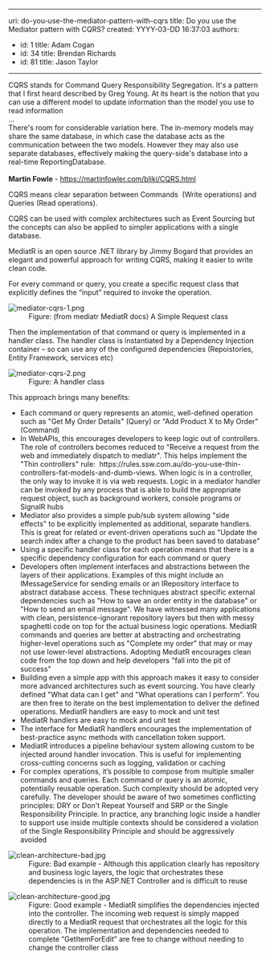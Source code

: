 

---
uri: do-you-use-the-mediator-pattern-with-cqrs
title: Do you use the Mediator pattern with CQRS?
created: YYYY-03-DD 16:37:03
authors:
  - id: 1
    title: Adam Cogan
  - id: 34
    title: Brendan Richards
  - id: 81
    title: Jason Taylor
---




<span class='intro'> <p class="ssw15-rteElement-Reference">CQRS stands for Command Query Responsibility Segregation. It's a pattern that I first heard described by Greg Young. At its heart is the notion that you can use a different model to update information than the model you use to read information<br>…<br>There's room for considerable variation here. The in-memory models may share the same database, in which case the database acts as the communication between the two models. However they may also use separate databases, effectively making the query-side's database into a real-time ReportingDatabase.<br><br> <b>Martin Fowle</b>&#160;- <a href="https&#58;//martinfowler.com/bliki/CQRS.html">https&#58;//martinfowler.com/bliki/CQRS.html</a><br></p><p class="ssw15-rteElement-P">CQRS means clear separation between Commands&#160; (Write operations) and Queries (Read operations).<br></p><p class="ssw15-rteElement-P">CQRS can be used with complex architectures such as Event Sourcing but the concepts can also be applied to simpler applications with a single database.​<br></p> </span>

<p>​MediatR is an open source&#160;.NET library by Jimmy Bogard that provides an elegant and powerful approach for writing CQRS, making it easier to write clean code.</p><p>For every command or query, you create a specific request class that explicitly defines the “input” required to invoke the operation.</p><dl class="image"><dt>
      <img src="/PublishingImages/mediator-cqrs-1.png" alt="mediator-cqrs-1.png" />
   </dt><dd>Figure&#58; (from mediatr MediatR docs) A Simple Request class</dd></dl><p>Then the implementation of that command or query is implemented in a handler class. The handler class is instantiated by a Dependency Injection container – so can use any of the configured dependencies (Repoistories, Entity Framework, services etc)</p><dl class="image"><dt>
         <img src="/PublishingImages/mediator-cqrs-2.png" alt="mediator-cqrs-2.png" />
      </dt><dd>Figure&#58; A handler class</dd></dl><p>This approach brings many benefits&#58;</p><ul><li>Each command or query represents an atomic, well-defined operation such as &quot;Get My Order Details&quot;&#160;(Query) or &quot;Add Product X to My Order&quot; (Command)<br></li><li>In WebAPIs, this encourages developers to keep logic out of controllers. The role of controllers becomes reduced to &quot;Receive a request from the web and immediately dispatch to mediatr&quot;. This helps implement the &quot;Thin controllers&quot; rule&#58; &#160;https&#58;//rules.ssw.com.au/do-you-use-thin-controllers-fat-models-and-dumb-views. When logic is in a controller, the only way to invoke it is via web requests. Logic in a mediator handler can be invoked by any process that is able to build the appropriate request object, such as background workers, console programs or SignalR hubs<br></li><li>Mediator also provides a simple pub/sub system allowing &quot;side effects&quot;&#160;to be explicitly implemented as additional, separate handlers. This is great for related or event-driven operations such as &quot;Update the search index after a change to the product has been saved to database&quot;<br></li><li>Using a specific handler class for each operation means that there is a specific dependency configuration for each command or query<br></li><li>Developers often implement interfaces and abstractions between the layers of their applications. Examples of this might include an IMessageService for sending emails or an IRepository interface to abstract database access. These techniques abstract specific external dependencies such as &quot;How to save an order entity in the database&quot; or &quot;How to send an email message&quot;. We&#160;have witnessed many applications with clean, persistence-ignorant repository layers but then with messy spaghetti code on top for the actual business logic operations.&#160;MediatR commands and queries are better at abstracting and orchestrating higher-level operations such as &quot;Complete my order&quot; that may or may not use lower-level abstractions. Adopting&#160;MediatR encourages clean code from the top down and help developers &quot;fall into the pit of success&quot;<br></li><li>Building even a simple app with this approach makes it easy to consider more advanced architectures such as event sourcing. You have clearly defined &quot;What data can I get&quot;&#160;and &quot;What operations can I perform&quot;. You are then free to iterate on the best implementation to deliver the defined operations. MediatR handlers are easy to mock and unit test<br></li><li>MediatR handlers are easy to mock and unit test<br></li><li>The interface for MediatR handlers encourages the implementation of best-practice async methods with cancellation token support.<br></li><li>MediatR introduces a pipeline behaviour system allowing custom to be injected around handler invocation. This is useful for implementing cross-cutting concerns such as logging, validation or caching&#160;<br></li><li>For complex operations, it’s possible to compose from multiple smaller commands and queries. Each command or query is an atomic, potentially reusable operation. Such complexity should be adopted very carefully. The developer should be aware of two sometimes conflicting principles&#58; DRY or Don't Repeat Yourself and SRP or the Single Responsibility Principle. In practice, any branching logic inside a handler to support use inside multiple contexts should be considered a violation of the Single Responsibility Principle and should be aggressively avoided<br></li></ul><dl class="badImage"><dt>
         <img src="/PublishingImages/clean-architecture-bad.jpg" alt="clean-architecture-bad.jpg" />
      </dt><dd>Figure&#58; Bad example - Although this application clearly has repository and business logic layers, the logic that orchestrates these dependencies is in the ASP.NET Controller and is difficult to reuse</dd></dl><dl class="goodImage"><dt>
         <img src="/PublishingImages/clean-architecture-good.jpg" alt="clean-architecture-good.jpg" />
      </dt><dd>Figure&#58; Good example -&#160;MediatR simplifies the dependencies injected into the controller. The incoming web request is simply mapped directly to a&#160;MediatR request that orchestrates all the logic for this operation. The implementation and dependencies needed to complete “GetItemForEdit” are free to change without needing to change the controller class<br></dd></dl>


